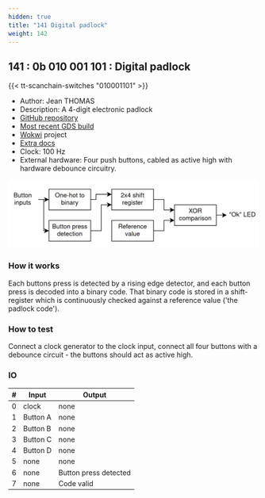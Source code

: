```yaml
---
hidden: true
title: "141 Digital padlock"
weight: 142
---
```


## 141 : 0b 010 001 101 : Digital padlock

{{< tt-scanchain-switches "010001101" >}}

* Author: Jean THOMAS
* Description: A 4-digit electronic padlock
* [GitHub repository](https://github.com/jeanthom/tinytapout-lock)
* [Most recent GDS build](https://github.com/jeanthom/tinytapout-lock/actions/runs/3603512851)
* [Wokwi](https://wokwi.com/projects/341438392303616596) project
* [Extra docs](README.md)
* Clock: 100 Hz
* External hardware: Four push buttons, cabled as active high with hardware debounce circuitry.

![picture](images/high-level-diagram.png)

### How it works

Each buttons press is detected by a rising edge detector, and each button press is decoded into a binary code. That binary code is stored in a shift-register which is continuously checked against a reference value ('the padlock code').

### How to test

Connect a clock generator to the clock input, connect all four buttons with a debounce circuit - the buttons should act as active high.

### IO

| # | Input        | Output       |
|---|--------------|--------------|
| 0 | clock  | none |
| 1 | Button A  | none |
| 2 | Button B  | none |
| 3 | Button C  | none |
| 4 | Button D  | none |
| 5 | none  | none |
| 6 | none  | Button press detected |
| 7 | none  | Code valid |

